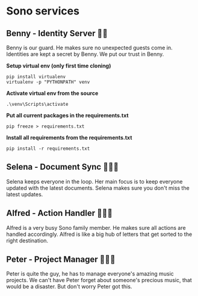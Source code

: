 


# Sono services

Benny - Identity Server 👮‍♂️
---
Benny is our guard. He makes sure no unexpected guests come in.
Identities are kept a secret by Benny. We put our trust in Benny.

**Setup virtual env (only first time cloning)**
```
pip install virtualenv
virtualenv -p "PYTHONPATH" venv
```

**Activate virtual env from the source**
```
.\venv\Scripts\activate
```

**Put all current packages in the requirements.txt**
```
pip freeze > requirements.txt
```

**Install all requirements from the requirements.txt**
```
pip install -r requirements.txt
```

Selena - Document Sync 🧚🏻‍♀️
---
Selena keeps everyone in the loop. Her main focus is to keep everyone updated with the latest documents. Selena makes sure you don't miss the latest updates.

Alfred - Action Handler 🤹🏻‍♂️
---
Alfred is a very busy Sono family member. He makes sure all actions are handled accordingly. Alfred is like a big hub of letters that get sorted to the right destination.

Peter - Project Manager 👨🏻‍💼
---
Peter is quite the guy, he has to manage everyone's amazing music projects. We can't have Peter forget about someone's precious music, that would be a disaster. But don't worry Peter got this.
